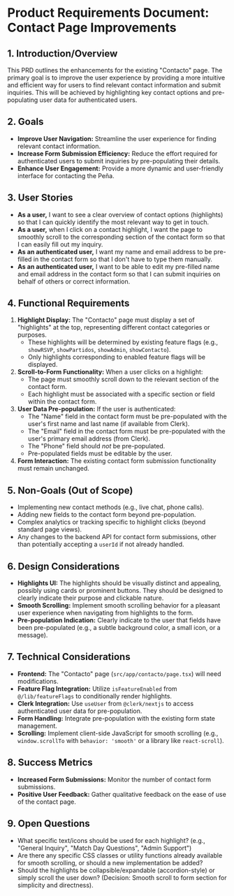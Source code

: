 # Product Requirements Document: Contact Page Improvements

## 1. Introduction/Overview

This PRD outlines the enhancements for the existing "Contacto" page. The primary goal is to improve the user experience by providing a more intuitive and efficient way for users to find relevant contact information and submit inquiries. This will be achieved by highlighting key contact options and pre-populating user data for authenticated users.

## 2. Goals

*   **Improve User Navigation:** Streamline the user experience for finding relevant contact information.
*   **Increase Form Submission Efficiency:** Reduce the effort required for authenticated users to submit inquiries by pre-populating their details.
*   **Enhance User Engagement:** Provide a more dynamic and user-friendly interface for contacting the Peña.

## 3. User Stories

*   **As a user,** I want to see a clear overview of contact options (highlights) so that I can quickly identify the most relevant way to get in touch.
*   **As a user,** when I click on a contact highlight, I want the page to smoothly scroll to the corresponding section of the contact form so that I can easily fill out my inquiry.
*   **As an authenticated user,** I want my name and email address to be pre-filled in the contact form so that I don't have to type them manually.
*   **As an authenticated user,** I want to be able to edit my pre-filled name and email address in the contact form so that I can submit inquiries on behalf of others or correct information.

## 4. Functional Requirements

1.  **Highlight Display:** The "Contacto" page must display a set of "highlights" at the top, representing different contact categories or purposes.
    *   These highlights will be determined by existing feature flags (e.g., `showRSVP`, `showPartidos`, `showAdmin`, `showContacto`).
    *   Only highlights corresponding to enabled feature flags will be displayed.
2.  **Scroll-to-Form Functionality:** When a user clicks on a highlight:
    *   The page must smoothly scroll down to the relevant section of the contact form.
    *   Each highlight must be associated with a specific section or field within the contact form.
3.  **User Data Pre-population:** If the user is authenticated:
    *   The "Name" field in the contact form must be pre-populated with the user's first name and last name (if available from Clerk).
    *   The "Email" field in the contact form must be pre-populated with the user's primary email address (from Clerk).
    *   The "Phone" field should *not* be pre-populated.
    *   Pre-populated fields must be editable by the user.
4.  **Form Interaction:** The existing contact form submission functionality must remain unchanged.

## 5. Non-Goals (Out of Scope)

*   Implementing new contact methods (e.g., live chat, phone calls).
*   Adding new fields to the contact form beyond pre-population.
*   Complex analytics or tracking specific to highlight clicks (beyond standard page views).
*   Any changes to the backend API for contact form submissions, other than potentially accepting a `userId` if not already handled.

## 6. Design Considerations

*   **Highlights UI:** The highlights should be visually distinct and appealing, possibly using cards or prominent buttons. They should be designed to clearly indicate their purpose and clickable nature.
*   **Smooth Scrolling:** Implement smooth scrolling behavior for a pleasant user experience when navigating from highlights to the form.
*   **Pre-population Indication:** Clearly indicate to the user that fields have been pre-populated (e.g., a subtle background color, a small icon, or a message).

## 7. Technical Considerations

*   **Frontend:** The "Contacto" page (`src/app/contacto/page.tsx`) will need modifications.
*   **Feature Flag Integration:** Utilize `isFeatureEnabled` from `@/lib/featureFlags` to conditionally render highlights.
*   **Clerk Integration:** Use `useUser` from `@clerk/nextjs` to access authenticated user data for pre-population.
*   **Form Handling:** Integrate pre-population with the existing form state management.
*   **Scrolling:** Implement client-side JavaScript for smooth scrolling (e.g., `window.scrollTo` with `behavior: 'smooth'` or a library like `react-scroll`).

## 8. Success Metrics

*   **Increased Form Submissions:** Monitor the number of contact form submissions.
*   **Positive User Feedback:** Gather qualitative feedback on the ease of use of the contact page.

## 9. Open Questions

*   What specific text/icons should be used for each highlight? (e.g., "General Inquiry", "Match Day Questions", "Admin Support")
*   Are there any specific CSS classes or utility functions already available for smooth scrolling, or should a new implementation be added?
*   Should the highlights be collapsible/expandable (accordion-style) or simply scroll the user down? (Decision: Smooth scroll to form section for simplicity and directness).

